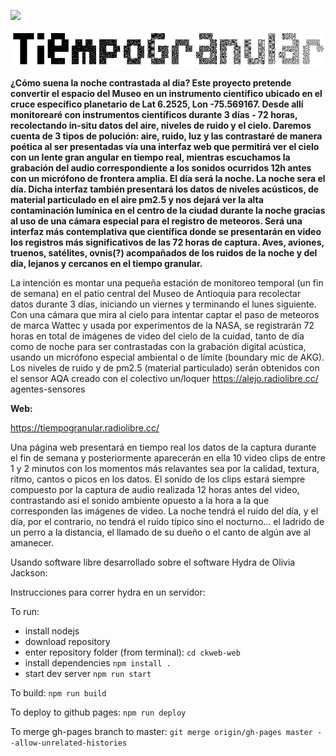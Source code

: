 ![](https://i.giphy.com/media/08ww9J84x4p5OefxHe/giphy.webp)



[![**Polución lumínica, del ruido y el aire**](https://github.com/alejoduque/TiempoGranular/blob/master/logo/tg_logo.png)](http://tiempogranular.radiolibre.cc)


**¿Cómo suena la noche contrastada al dia? Este proyecto pretende
convertir el espacio del Museo en un instrumento científico
ubicado en el cruce específico planetario de Lat 6.2525, Lon
-75.569167. Desde allí monitorearé con instrumentos científicos
durante 3 días - 72 horas, recolectando in-situ datos del
aire, niveles de ruido y el cielo. Daremos cuenta de 3 tipos
de polución: aire, ruido, luz y las contrastaré de manera
poética al ser presentadas vía una interfaz web que permitirá
ver el cielo con un lente gran angular en tiempo real,
mientras escuchamos la grabación del audio correspondiente a
los sonidos ocurridos 12h antes con un micrófono de frontera
amplia. El día será la noche. La noche sera el día. Dicha
interfaz también presentará los datos de niveles acústicos, de
material particulado en el aire pm2.5 y nos dejará ver la alta
contaminación lumínica en el centro de la ciudad durante la
noche gracias al uso de una cámara especial para el registro de
meteoros. Será una interfaz más contemplativa que científica
donde se presentarán en video los registros más significativos
de las 72 horas de captura. Aves, aviones, truenos, satélites,
ovnis(?) acompañados de los ruidos de la noche y del dia,
lejanos y cercanos en el tiempo granular.**


La intención es montar una pequeña estación de monitoreo temporal (un fin de semana) en el
patio central del Museo de Antioquia para recolectar datos durante 3 días, iniciando un
viernes y terminando el lunes siguiente. Con una cámara que mira al cielo para intentar
captar el paso de meteoros de marca Wattec y usada por experimentos de la NASA, se
registrarán 72 horas en total de imágenes de video del cielo de la cuidad, tanto de día
como de noche para ser contrastadas con la grabación digital acústica, usando un micrófono
especial ambiental o de límite (boundary mic de AKG).
Los niveles de ruido y de pm2.5 (material particulado) serán obtenidos con el sensor
AQA creado con el colectivo un/loquer https://alejo.radiolibre.cc/ agentes-sensores





**Web:**

https://tiempogranular.radiolibre.cc/


Una página web presentará en tiempo real los datos de la captura durante el fin de
semana y posteriormente aparecerán en ella 10 video clips de entre 1 y 2 minutos con los
momentos más relavantes sea por la calidad, textura, ritmo, cantos o picos en los datos.
El sonido de los clips estará siempre compuesto por la captura de audio realizada 12
horas antes del video, contrastando así el sonido ambiente opuesto a la hora a la que
corresponden las imágenes de video. La noche tendrá el ruido del día, y el día, por el
contrario, no tendrá el ruido típico sino el nocturno... el ladrido de un perro a la
distancia, el llamado de su dueño o el canto de algún ave al amanecer.


Usando software libre desarrollado sobre el software Hydra de Olivia Jackson:


Instrucciones para correr hydra en un servidor:

To run:
- install nodejs
- download repository
- enter repository folder (from terminal):
```cd ckweb-web```
- install dependencies
```npm install .```
- start dev server
```npm run start```

To build:
```npm run build```

To deploy to github pages:
```npm run deploy```

To merge gh-pages branch to master:
```git merge origin/gh-pages master --allow-unrelated-histories```
